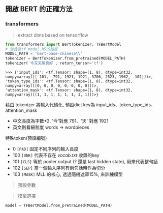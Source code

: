 
## 開啟 BERT 的正確方法

### transformers

> extract dims based on tensorflow

```python
from transformers import BertTokenizer, TFBertModel
# 包含有tf_model.h5的路徑 
MODEL_PATH = 'bert-base-chinese\\' 
tokenizer = BertTokenizer.from_pretrained(MODEL_PATH)
tokenizer('今天天氣真好', return_tensor='tf')
```
```
>>> {'input_ids': <tf.Tensor: shape=(1, 8), dtype=int32, numpy=array([[ 101,  791, 1921, 1921, 3706, 2523, 1962,  102]])>, 
'token_type_ids': <tf.Tensor: shape=(1, 8), dtype=int32, numpy=array([[0, 0, 0, 0, 0, 0, 0, 0]])>, 
'attention_mask': <tf.Tensor: shape=(1, 8), dtype=int32, numpy=array([[1, 1, 1, 1, 1, 1, 1, 1]])>}
```
藉由 tokenizer 將輸入代碼化, 預設dict key為 input_ids、token_type_ids、attention_mask
* 中文長度為字數+2, '今'對應 791、'天' 對應 1921
* 英文則看細粒度 words -> wordpieces

特殊token(預設編號)
*   0 `[PAD]` 固定不同序列的輸入長度
* 100 `[UNK]` 代表不存在 *vocab.txt* 收錄的key
* 101 `[CLS]` 等於 pooler output (? 還是 last hidden state), 用來代表整句話
* 102 `[SEP]` 當一個輸入序列有兩句話時作為切分
* 103 `[MASK]` MLL 的核心, 透過隨機遮罩15%, 來訓練模型


> 預設參數




> 模型選擇

```python
model = TFBertModel.from_pretrained(MODEL_PATH)
```

